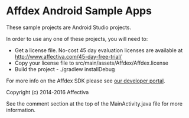 # Affdex Android Sample Apps

These sample projects are Android Studio projects.

In order to use any one of these projects, you will need to:

* Get a license file.  No-cost 45 day evaluation licenses are available at <http://www.affectiva.com/45-day-free-trial/>
* Copy your license file to src/main/assets/Affdex/Affdex.license
* Build the project - ./gradlew installDebug

For more info on the Affdex SDK please see [our developer portal](http://developer.affectiva.com/v3/android/).

Copyright (c) 2014-2016 Affectiva

See the comment section at the top of the MainActivity.java file for more information.
